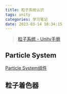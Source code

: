 ```yaml
---
title: 粒子系统认识
tags: unity
categories: 学习笔记
date: 2023-03-14 10:34:15
---
```

>[粒子系统 - Unity手册](https://docs.unity.cn/cn/2019.4/Manual/ParticleSystems.html)


## Particle System
[Particle System组件](https://docs.unity.cn/cn/2019.4/Manual/class-ParticleSystem.html)

## 粒子着色器